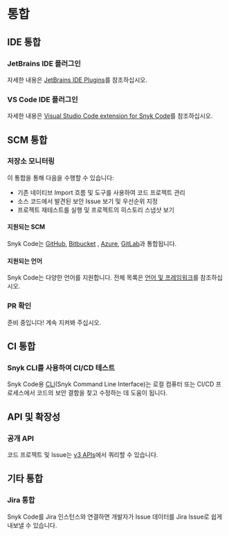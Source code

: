 # 통합

## IDE 통합

### JetBrains IDE 플러그인

자세한 내용은 [JetBrains IDE Plugins](../../../features/integrations/ide-tools/jetbrains-plugins.md)를 참조하십시오.

### VS Code IDE 플러그인

자세한 내용은 [Visual Studio Code extension for Snyk Code](../../../features/integrations/ide-tools/visual-studio-code-extension-for-snyk-code.md)를 참조하십시오.

## SCM 통합

### 저장소 모니터링

이 통합을 통해 다음을 수행할 수 있습니다:

* 기존 네이티브 Import 흐름 및 도구를 사용하여 코드 프로젝트 관리
* 소스 코드에서 발견된 보안 Issue 보기 및 우선순위 지정
* 프로젝트 재테스트를 실행 및 프로젝트의 히스토리 스냅샷 보기

#### 지원되는 SCM

Snyk Code는 [GitHub](https://docs.snyk.io/integrations/git-repository-scm-integrations/github-integration), [Bitbucket](https://docs.snyk.io/integrations/git-repository-scm-integrations/bitbucket-cloud-integration) , [Azure](https://docs.snyk.io/integrations/git-repository-scm-integrations/azure-repos-integration), [GitLab](https://docs.snyk.io/integrations/git-repository-scm-integrations/gitlab-integration)과 통합됩니다.

#### 지원되는 언어

Snyk Code는 다양한 언어를 지원합니다. 전체 목록은 [언어 및 프레임워크](../snyk-code-language-and-framework-support.md)를 참조하십시오.

### PR 확인

준비 중입니다! 계속 지켜봐 주십시오.

## CI 통합

### Snyk CLI를 사용하여 CI/CD 테스트

Snyk Code용 [CLI](broken-reference)(Snyk Command Line Interface)는 로컬 컴퓨터 또는 CI/CD 프로세스에서 코드의 보안 결함을 찾고 수정하는 데 도움이 됩니다.

## API 및 확장성

### 공개 API

코드 프로젝트 및 Issue는 [v3 APIs](https://apidocs.snyk.io/?version=2021-11-03%7Eexperimental#overview)에서 쿼리할 수 있습니다.

## 기타 통합

### Jira 통합

Snyk Code를 Jira 인스턴스와 연결하면 개발자가 Issue 데이터를 Jira Issue로 쉽게 내보낼 수 있습니다.
